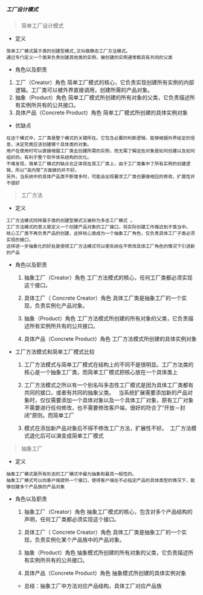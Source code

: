 ##### 工厂设计模式

> 简单工厂设计模式

* 定义
```comment
简单工厂模式属于类的创建型模式,又叫做静态工厂方法模式。
通过专门定义一个类来负责创建其他类的实例，被创建的实例通常都具有共同的父类
```

* 角色以及职责
1. 工厂（Creator）角色 简单工厂模式的核心，它负责实现创建所有实例的内部逻辑。工厂类可以被外界直接调用，创建所需的产品对象。 
2. 抽象（Product）角色 简单工厂模式所创建的所有对象的父类，它负责描述所有实例所共有的公共接口。 
3. 具体产品（Concrete Product）角色 简单工厂模式所创建的具体实例对象

* 优缺点
```comment
在这个模式中，工厂类是整个模式的关键所在。它包含必要的判断逻辑，能够根据外界给定的信息，决定究竟应该创建哪个具体类的对象。
用户在使用时可以直接根据工厂类去创建所需的实例，而无需了解这些对象是如何创建以及如何组织的。有利于整个软件体系结构的优化。 
不难发现，简单工厂模式的缺点也正体现在其工厂类上，由于工厂类集中了所有实例的创建逻辑，所以“高内聚”方面做的并不好。
另外，当系统中的具体产品类不断增多时，可能会出现要求工厂类也要做相应的修改，扩展性并不很好
```

> 工厂方法

* 定义
```comment 
工厂方法模式同样属于类的创建型模式又被称为多态工厂模式 。
工厂方法模式的意义是定义一个创建产品对象的工厂接口，将实际创建工作推迟到子类当中。
核心工厂类不再负责产品的创建，这样核心类成为一个抽象工厂角色，仅负责具体工厂子类必须实现的接口，
这样进一步抽象化的好处是使得工厂方法模式可以使系统在不修改具体工厂角色的情况下引进新的产品
```

* 角色以及职责

    1. 抽象工厂（Creator）角色 工厂方法模式的核心，任何工厂类都必须实现这个接口。
    
    2. 具体工厂（ Concrete  Creator）角色 具体工厂类是抽象工厂的一个实现，负责实例化产品对象。
    
    3. 抽象（Product）角色 工厂方法模式所创建的所有对象的父类，它负责描述所有实例所共有的公共接口。
    
    4. 具体产品（Concrete Product）角色 工厂方法模式所创建的具体实例对象
 
* 工厂方法模式和简单工厂模式比较

    1. 工厂方法模式与简单工厂模式在结构上的不同不是很明显。工厂方法类的核心是一个抽象工厂类，而简单工厂模式把核心放在一个具体类上  
    
    2. 工厂方法模式之所以有一个别名叫多态性工厂模式是因为具体工厂类都有共同的接口，或者有共同的抽象父类。  
    当系统扩展需要添加新的产品对象时，仅仅需要添加一个具体对象以及一个具体工厂对象，原有工厂对象不需要进行任何修改，也不需要修改客户端，很好的符合了“开放－封闭”原则。而简单工厂
    
    3. 模式在添加新产品对象后不得不修改工厂方法，扩展性不好。  工厂方法模式退化后可以演变成简单工厂模式
    
> 抽象工厂

* 定义
```comment 
抽象工厂模式是所有形态的工厂模式中最为抽象和最其一般性的。
抽象工厂模式可以向客户端提供一个接口，使得客户端在不必指定产品的具体类型的情况下，能够创建多个产品族的产品对象
```

* 角色以及职责

    1. 抽象工厂（Creator）角色 抽象工厂模式的核心，包含对多个产品结构的声明，任何工厂类都必须实现这个接口。
    
    2. 具体工厂（ Concrete  Creator）角色 具体工厂类是抽象工厂的一个实现，负责实例化某个产品族中的产品对象。
    
    3. 抽象（Product）角色 抽象模式所创建的所有对象的父类，它负责描述所有实例所共有的公共接口。
    
    4. 具体产品（Concrete Product）角色 抽象模式所创建的具体实例对象 
    * 总结：抽象工厂中方法对应产品结构，具体工厂对应产品族
